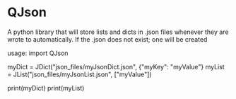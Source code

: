 # QJson
A python library that will store lists and dicts in .json files whenever they are wrote to automatically.
If the .json does not exist; one will be created

usage:
import QJson

myDict = JDict("json_files/myJsonDict.json", {"myKey": "myValue"}
myList = JList("json_files/myJsonList.json", ["myValue"])

print(myDict)
print(myList)
